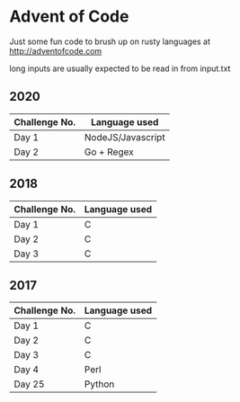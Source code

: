 # Advent of Code
Just some fun code to brush up on rusty languages at http://adventofcode.com

long inputs are usually expected to be read in from input.txt

## 2020
| Challenge No. | Language used     |
| ------------- | ----------------- |
| Day 1         | NodeJS/Javascript |
| Day 2         | Go + Regex        |

## 2018
| Challenge No. | Language used |
| ------------- | ------------- |
| Day 1         | C             |
| Day 2         | C             |
| Day 3         | C             |


## 2017
| Challenge No. | Language used |
| ------------- | ------------- |
| Day 1         | C             |
| Day 2         | C             |
| Day 3         | C             |
| Day 4         | Perl          |
| Day 25        | Python        |